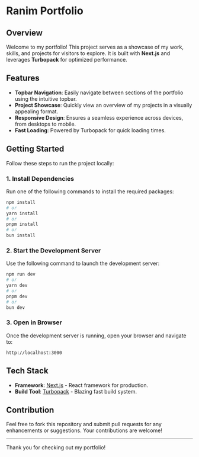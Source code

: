 # Ranim Portfolio

## Overview

Welcome to my portfolio! This project serves as a showcase of my work, skills, and projects for visitors to explore. It is built with **Next.js** and leverages **Turbopack** for optimized performance.

## Features

- **Topbar Navigation**: Easily navigate between sections of the portfolio using the intuitive topbar.
- **Project Showcase**: Quickly view an overview of my projects in a visually appealing format.
- **Responsive Design**: Ensures a seamless experience across devices, from desktops to mobile.
- **Fast Loading**: Powered by Turbopack for quick loading times.

## Getting Started

Follow these steps to run the project locally:

### 1. Install Dependencies

Run one of the following commands to install the required packages:

```bash
npm install
# or
yarn install
# or
pnpm install
# or
bun install
```

### 2. Start the Development Server

Use the following command to launch the development server:

```bash
npm run dev
# or
yarn dev
# or
pnpm dev
# or
bun dev
```

### 3. Open in Browser

Once the development server is running, open your browser and navigate to:

```
http://localhost:3000
```

## Tech Stack

- **Framework**: [Next.js](https://nextjs.org/) - React framework for production.
- **Build Tool**: [Turbopack](https://turbo.build/pack) - Blazing fast build system.

## Contribution

Feel free to fork this repository and submit pull requests for any enhancements or suggestions. Your contributions are welcome!

---

Thank you for checking out my portfolio!
